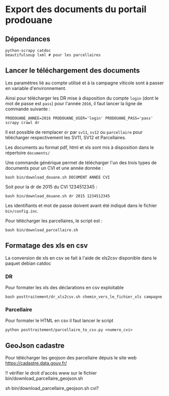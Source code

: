 # Export des documents du portail prodouane

## Dépendances

    python-scrapy catdoc
    beautifulsoup lxml # pour les parcellaires

## Lancer le téléchargement des documents

Les paramètres lié au compte utilisé et à la campagne viticole sont à passer en variable d'environnement.

Ainsi pour télécharger les DR mise à disposition du compte `login` (dont le mot de passe est `pass`) pour l'année `2016`, il faut lancer la ligne de commande suivante :

    PRODOUANE_ANNEE=2016 PRODOUANE_USER='login' PRODOUANE_PASS='pass' scrapy crawl dr

Il est possible de remplacer `dr` par `sv11`, `sv12` ou `parcellaire` pour télécharger respectivement les SV11, SV12 et Parcellaires.

Les documents au format pdf, html et xls sont mis à disposition dans le répertoire `documents/`

Une commande générique permet de télécharger l'un des trois types de documents pour un CVI et une année donnée :

    bash bin/download_douane.sh DOCUMENT ANNÉE CVI

Soit pour la dr de 2015 du CVI 1234512345 :

    bash bin/download_douane.sh dr 2015 1234512345

Les identifiants et mot de passe doivent avant été indiqué dans le fichier `bin/config.inc`.

Pour télécharger les parcellaires, le script est :

    bash bin/download_parcellaire.sh

## Formatage des xls en csv

La conversion de xls en csv se fait à l'aide de xls2csv disponible dans le paquet debian catdoc

### DR

Pour formater les xls des déclarations en csv exploitable

    bash posttraitement/dr_xls2csv.sh chemin_vers_le_fichier_xls campagne

### Parcellaire

Pour formater le HTML en csv il faut lancer le script

    python posttraitement/parcellaire_to_csv.py <numero_cvi>

## GeoJson cadastre

Pour télécharger les geojson des parcellaire dépuis le site web https://cadastre.data.gouv.fr/

!! vérifier le droit d'accès www sur le fichier bin/download_parcellaire_geojson.sh

sh bin/download_parcellaire_geojson.sh cvi?